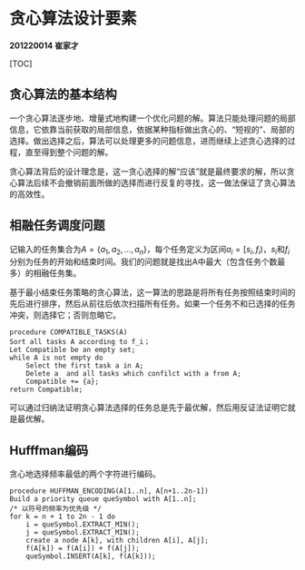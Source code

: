 # 贪心算法设计要素

**201220014 崔家才**



[TOC]



## 贪心算法的基本结构

一个贪心算法逐步地、增量式地构建一个优化问题的解。算法只能处理问题的局部信息，它依靠当前获取的局部信息，依据某种指标做出贪心的、“短视的”、局部的选择。做出选择之后，算法可以处理更多的问题信息，进而继续上述贪心选择的过程，直至得到整个问题的解。

贪心算法背后的设计理念是，这一贪心选择的解“应该”就是最终要求的解，所以贪心算法后续不会撤销前面所做的选择而进行反复的寻找，这一做法保证了贪心算法的高效性。



## 相融任务调度问题

记输入的任务集合为$A = \{a_1, a_2, ..., a_n\}$，每个任务定义为区间$a_i = [s_i, f_i)$，$s_i$和$f_i$分别为任务的开始和结束时间。我们的问题就是找出A中最大（包含任务个数最多）的相融任务集。

基于最小结束任务策略的贪心算法，这一算法的思路是将所有任务按照结束时间的先后进行排序，然后从前往后依次扫描所有任务。如果一个任务不和已选择的任务冲突，则选择它；否则忽略它。

```pseudocode
procedure COMPATIBLE_TASKS(A)
Sort all tasks A according to f_i；
Let Compatible be an empty set;
while A is not empty do
	Select the first task a in A;
	Delete a  and all tasks which confilct with a from A;
	Compatible += {a};
return Compatible;
```

可以通过归纳法证明贪心算法选择的任务总是先于最优解，然后用反证法证明它就是最优解。



## Hufffman编码

贪心地选择频率最低的两个字符进行编码。

```pseudocode
procedure HUFFMAN_ENCODING(A[1..n], A[n+1..2n-1])
Build a priority queue queSymbol with A[1..n]; 
/* 以符号的频率为优先级 */
for k = n + 1 to 2n - 1 do
	i = queSymbol.EXTRACT_MIN();
	j = queSymbol.EXTRACT_MIN();
	create a node A[k], with children A[i], A[j];
	f(A[k]) = f(A[i]) + f(A[j]);
	queSymbol.INSERT(A[k], f(A[k]));
```



